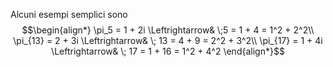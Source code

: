 Alcuni esempi semplici sono 
$$\begin{align*}
\pi_5 = 1 + 2i \Leftrightarrow& \;5 = 1 + 4 = 1^2 + 2^2\\
\pi_{13} = 2 + 3i \Leftrightarrow& \; 13 = 4 + 9 = 2^2 + 3^2\\
\pi_{17} = 1 + 4i \Leftrightarrow& \; 17 = 1 + 16 = 1^2 + 4^2
\end{align*}$$